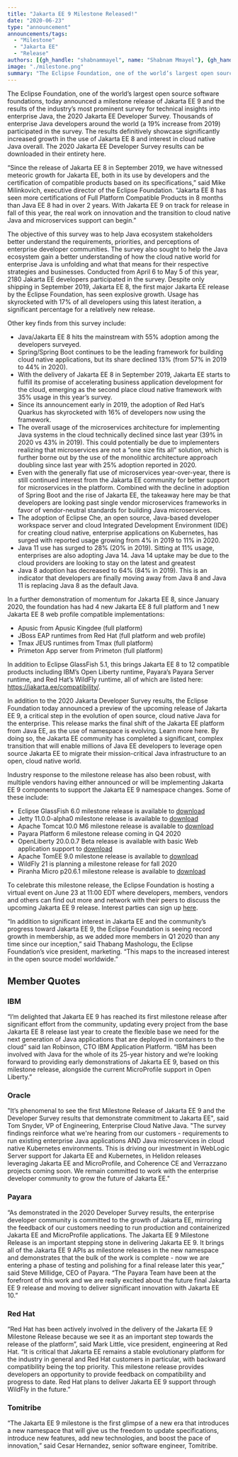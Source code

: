 ```yaml
---
title: "Jakarta EE 9 Milestone Released!"
date: "2020-06-23"
type: "announcement"
announcements/tags:
  - "Milestone"
  - "Jakarta EE"
  - "Release"
authors: [{gh_handle: "shabnammayel", name: "Shabnam Mmayel"}, {gh_handle: "TanjaObradovic", name: "Tanja Obradovic"}]
image: "./milestone.png"
summary: "The Eclipse Foundation, one of the world’s largest open source software foundations, today announced a milestone release of Jakarta EE 9 and the results of the industry’s most prominent survey for technical insights into enterprise Java, the 2020 Jakarta EE Developer Survey. Thousands of enterprise Java developers around the world (a 19% increase from 2019) participated in the survey. The results definitively showcase significantly increased growth in the use of Jakarta EE 8 and interest in cloud native Java overall. The 2020 Jakarta EE Developer Survey results can be downloaded in their entirety here."
---
```


The Eclipse Foundation, one of the world’s largest open source software foundations, today announced a milestone release of Jakarta EE 9 and the results of the industry’s most prominent survey for technical insights into enterprise Java, the 2020 Jakarta EE Developer Survey. Thousands of enterprise Java developers around the world (a 19% increase from 2019) participated in the survey. The results definitively showcase significantly increased growth in the use of Jakarta EE 8 and interest in cloud native Java overall. The 2020 Jakarta EE Developer Survey results can be downloaded in their entirety here.

“Since the release of Jakarta EE 8 in September 2019, we have witnessed meteoric growth for Jakarta EE, both in its use by developers and the certification of compatible products based on its specifications,” said Mike Milinkovich, executive director of the Eclipse Foundation. “Jakarta EE 8 has seen more certifications of Full Platform Compatible Products in 8 months than Java EE 8 had in over 2 years. With Jakarta EE 9 on track for release in fall of this year, the real work on innovation and the transition to cloud native Java and microservices support can begin.”

The objective of this survey was to help Java ecosystem stakeholders better understand the requirements, priorities, and perceptions of enterprise developer communities. The survey also sought to help the Java ecosystem gain a better understanding of how the cloud native world for enterprise Java is unfolding and what that means for their respective strategies and businesses. Conducted from April 6 to May 5 of this year, 2180 Jakarta EE developers participated in the survey. Despite only shipping in September 2019, Jakarta EE 8, the first major Jakarta EE release by the Eclipse Foundation, has seen explosive growth. Usage has skyrocketed with 17% of all developers using this latest iteration, a significant percentage for a relatively new release.

Other key finds from this survey include:

- Java/Jakarta EE 8 hits the mainstream with 55% adoption among the developers surveyed.
- Spring/Spring Boot continues to be the leading framework for building cloud native applications, but its share declined 13% (from 57% in 2019 to 44% in 2020).
- With the delivery of Jakarta EE 8 in September 2019, Jakarta EE starts to fulfill its promise of accelerating business application development for the cloud, emerging as the second place cloud native framework with 35% usage in this year’s survey.
- Since its announcement early in 2019, the adoption of Red Hat’s Quarkus has skyrocketed with 16% of developers now using the framework.
- The overall  usage of the microservices architecture for implementing Java systems in the cloud technically declined since last year (39% in 2020 vs 43% in 2019). This could potentially be due to implementers realizing that microservices are not a “one size fits all” solution, which is further borne out by the use of the monolithic architecture approach doubling since last year with 25% adoption reported in 2020.
- Even with the generally flat use of microservices year-over-year, there is still continued interest from the Jakarta EE community for better support for microservices in the platform. Combined with the decline in adoption of Spring Boot and the rise of Jakarta EE, the takeaway here may be that developers are looking past single vendor microservices frameworks in favor of vendor-neutral standards for building Java microservices.
- The adoption of Eclipse Che, an open source, Java-based developer workspace server and cloud Integrated Development Environment (IDE) for creating cloud native, enterprise applications on Kubernetes, has surged with reported usage growing from 4% in 2019 to 11% in 2020.
- Java 11 use has surged to 28% (20% in 2019). Sitting at 11% usage, enterprises are also adopting Java 14. Java 14 uptake may be due to the cloud providers are looking to stay on the latest and greatest
- Java 8 adoption has decreased to 64% (84% in 2019). This is an indicator that developers are finally moving away from Java 8 and Java 11 is replacing Java 8 as the default Java.

In a further demonstration of momentum for Jakarta EE 8, since  January 2020, the foundation has had 4 new Jakarta EE 8 full platform and 1 new Jakarta EE 8 web profile compatible implementations:

- Apusic from Apusic Kingdee (full platform)
- JBoss EAP runtimes from Red Hat (full platform and web profile)
- Tmax JEUS runtimes from Tmax (full platform)
- Primeton App server from Primeton (full platform)

In addition to Eclipse GlassFish 5.1, this brings Jakarta EE 8 to 12 compatible products including IBM’s Open Liberty runtime, Payara’s Payara Server runtime, and Red Hat’s WildFly runtime, all of which are listed here: https://jakarta.ee/compatibility/.

In addition to the 2020 Jakarta Developer Survey results, the Eclipse Foundation today announced a preview of the upcoming release of Jakarta EE 9, a critical step in the evolution of open source, cloud native Java for the enterprise. This release marks the final shift of the Jakarta EE platform from Java EE, as the use of namespace is evolving. Learn more here. By doing so, the Jakarta EE community has completed a significant, complex transition that will enable millions of Java EE developers to leverage open source Jakarta EE to migrate their mission-critical Java infrastructure to an open, cloud native world.

Industry response to the milestone release has also been robust, with multiple vendors having either announced or will be implementing Jakarta EE 9 components to support the Jakarta EE 9 namespace changes. Some of these include:

- Eclipse GlassFish 6.0 milestone release is available to [download](https://glassfish.org/download)
- Jetty 11.0.0-alpha0 milestone release is available to [download](https://repo1.maven.org/maven2/org/eclipse/jetty/jetty-distribution/11.0.0-alpha0/)
- Apache Tomcat 10.0 M6 milestone release is available to [download](https://tomcat.apache.org/download-10.cgi)
- Payara Platform 6 milestone release coming in Q4 2020
- OpenLiberty 20.0.0.7 Beta release is available with basic Web application support to [download](https://openliberty.io/downloads/#runtime_betas)
- Apache TomEE 9.0 milestone release is available to [download](http://tomee.apache.org/download-ng.html)
- WildFly 21 is planning a milestone release for fall 2020
- Piranha Micro p20.6.1 milestone release is available to [download](https://piranha.cloud/)

To celebrate this milestone release, the Eclipse Foundation is hosting a virtual event on June 23 at 11:00 EDT where developers, members, vendors and others can find out more and network with their peers to discuss the upcoming Jakarta EE 9 release. Interest parties can sign up [here](https://www.crowdcast.io/e/JakartaEE9_Milestonereleaseparty/register).

“In addition to significant interest in Jakarta EE and the community’s progress toward Jakarta EE 9, the Eclipse Foundation is seeing record growth in membership, as we added more members in Q1 2020 than any time since our inception,” said Thabang Mashologu, the Eclipse Foundation’s vice president, marketing. “This maps to the increased interest in the open source model worldwide.” 

## Member Quotes

### IBM

“I’m delighted that Jakarta EE 9 has reached its first milestone release after significant effort from the community, updating every project from the base Jakarta EE 8 release last year to create the flexible base we need for the next generation of Java applications that are deployed in containers to the cloud” said Ian Robinson, CTO IBM Application Platform. “IBM has been involved with Java for the whole of its 25-year history and we’re looking forward to providing early demonstrations of Jakarta EE 9, based on this milestone release, alongside the current MicroProfile support in Open Liberty.”

### Oracle

"It’s phenomenal to see the first Milestone Release of Jakarta EE 9 and the Developer Survey results that demonstrate commitment to Jakarta EE", said Tom Snyder, VP of Engineering, Enterprise Cloud Native Java. "The survey findings reinforce what we're hearing from our customers - requirements to run existing enterprise Java applications AND Java microservices in cloud native Kubernetes environments. This is driving our investment in WebLogic Server support for Jakarta EE and Kubernetes, in Helidon releases leveraging Jakarta EE and MicroProfile, and Coherence CE and Verrazzano projects coming soon. We remain committed to work with the enterprise developer community to grow the future of Jakarta EE."

### Payara

“As demonstrated in the 2020 Developer Survey results, the enterprise developer community is committed to the growth of Jakarta EE, mirroring the feedback of our customers needing to run production and containerized Jakarta EE and MicroProfile applications. The Jakarta EE 9 Milestone Release is an important stepping stone in delivering Jakarta EE 9. It brings all of the Jakarta EE 9 APIs as milestone releases in the new namespace and demonstrates that the bulk of the work is complete - now we are entering a phase of testing and polishing for a final release later this year,” said Steve Millidge, CEO of Payara. “The Payara Team have been at the forefront of this work and we are really excited about the future final Jakarta EE 9 release and moving to deliver significant innovation with Jakarta EE 10.”

### Red Hat

“Red Hat has been actively involved in the delivery of the Jakarta EE 9 Milestone Release because we see it as an important step towards the release of the platform”, said Mark Little, vice president, engineering at Red Hat. “It is critical that Jakarta EE remains a stable evolutionary platform for the industry in general and Red Hat customers in particular, with backward compatibility being the top priority. This milestone release provides developers an opportunity to provide feedback on compatibility and progress to date. Red Hat plans to deliver Jakarta EE 9 support through WildFly in the future.”

### Tomitribe

“The Jakarta EE 9 milestone is the first glimpse of a new era that introduces a new namespace that will give us the freedom to update specifications, introduce new features, add new technologies, and  boost the pace of innovation,” said Cesar Hernandez, senior software engineer, Tomitribe.

